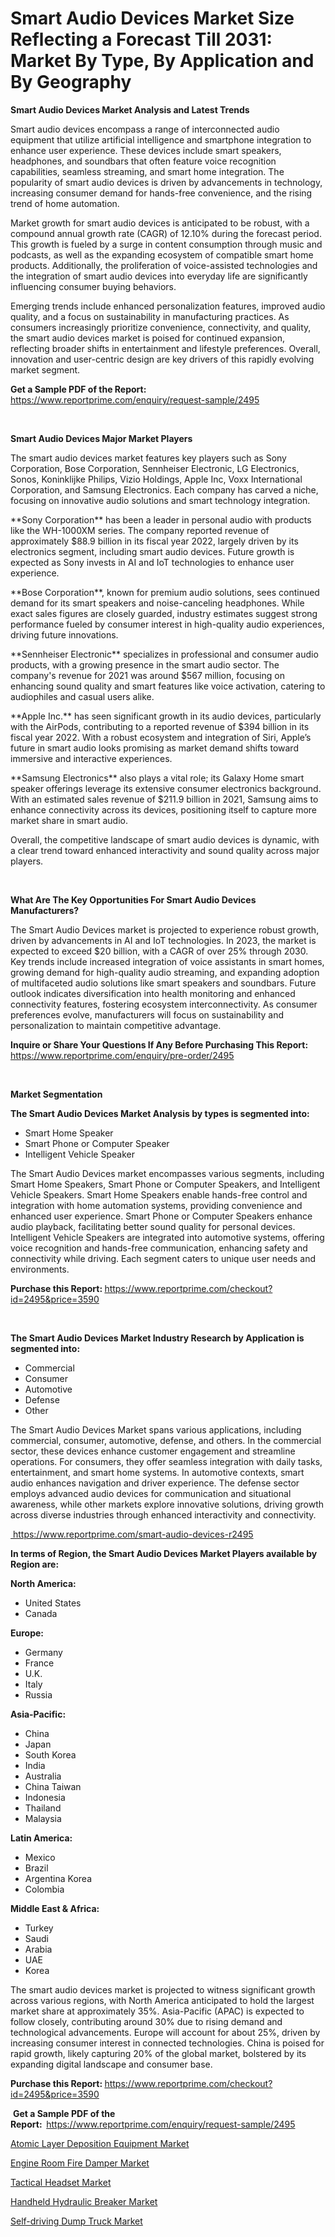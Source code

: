 <p><h1>Smart Audio Devices Market Size Reflecting a Forecast Till 2031: Market By Type, By Application and By Geography</h1></p><p><strong>Smart Audio Devices Market Analysis and Latest Trends</strong></p>
<p><p>Smart audio devices encompass a range of interconnected audio equipment that utilize artificial intelligence and smartphone integration to enhance user experience. These devices include smart speakers, headphones, and soundbars that often feature voice recognition capabilities, seamless streaming, and smart home integration. The popularity of smart audio devices is driven by advancements in technology, increasing consumer demand for hands-free convenience, and the rising trend of home automation.</p><p>Market growth for smart audio devices is anticipated to be robust, with a compound annual growth rate (CAGR) of 12.10% during the forecast period. This growth is fueled by a surge in content consumption through music and podcasts, as well as the expanding ecosystem of compatible smart home products. Additionally, the proliferation of voice-assisted technologies and the integration of smart audio devices into everyday life are significantly influencing consumer buying behaviors.</p><p>Emerging trends include enhanced personalization features, improved audio quality, and a focus on sustainability in manufacturing practices. As consumers increasingly prioritize convenience, connectivity, and quality, the smart audio devices market is poised for continued expansion, reflecting broader shifts in entertainment and lifestyle preferences. Overall, innovation and user-centric design are key drivers of this rapidly evolving market segment.</p></p>
<p><strong>Get a Sample PDF of the Report:&nbsp;</strong> <a href="https://www.reportprime.com/enquiry/request-sample/2495">https://www.reportprime.com/enquiry/request-sample/2495</a></p>
<p>&nbsp;</p>
<p><strong>Smart Audio Devices Major Market Players</strong></p>
<p><p>The smart audio devices market features key players such as Sony Corporation, Bose Corporation, Sennheiser Electronic, LG Electronics, Sonos, Koninklijke Philips, Vizio Holdings, Apple Inc, Voxx International Corporation, and Samsung Electronics. Each company has carved a niche, focusing on innovative audio solutions and smart technology integration.</p><p>**Sony Corporation** has been a leader in personal audio with products like the WH-1000XM series. The company reported revenue of approximately $88.9 billion in its fiscal year 2022, largely driven by its electronics segment, including smart audio devices. Future growth is expected as Sony invests in AI and IoT technologies to enhance user experience.</p><p>**Bose Corporation**, known for premium audio solutions, sees continued demand for its smart speakers and noise-canceling headphones. While exact sales figures are closely guarded, industry estimates suggest strong performance fueled by consumer interest in high-quality audio experiences, driving future innovations.</p><p>**Sennheiser Electronic** specializes in professional and consumer audio products, with a growing presence in the smart audio sector. The company's revenue for 2021 was around $567 million, focusing on enhancing sound quality and smart features like voice activation, catering to audiophiles and casual users alike.</p><p>**Apple Inc.** has seen significant growth in its audio devices, particularly with the AirPods, contributing to a reported revenue of $394 billion in its fiscal year 2022. With a robust ecosystem and integration of Siri, Apple’s future in smart audio looks promising as market demand shifts toward immersive and interactive experiences.</p><p>**Samsung Electronics** also plays a vital role; its Galaxy Home smart speaker offerings leverage its extensive consumer electronics background. With an estimated sales revenue of $211.9 billion in 2021, Samsung aims to enhance connectivity across its devices, positioning itself to capture more market share in smart audio. </p><p>Overall, the competitive landscape of smart audio devices is dynamic, with a clear trend toward enhanced interactivity and sound quality across major players.</p></p>
<p>&nbsp;</p>
<p><strong>What Are The Key Opportunities For Smart Audio Devices Manufacturers?</strong></p>
<p><p>The Smart Audio Devices market is projected to experience robust growth, driven by advancements in AI and IoT technologies. In 2023, the market is expected to exceed $20 billion, with a CAGR of over 25% through 2030. Key trends include increased integration of voice assistants in smart homes, growing demand for high-quality audio streaming, and expanding adoption of multifaceted audio solutions like smart speakers and soundbars. Future outlook indicates diversification into health monitoring and enhanced connectivity features, fostering ecosystem interconnectivity. As consumer preferences evolve, manufacturers will focus on sustainability and personalization to maintain competitive advantage.</p></p>
<p><strong>Inquire or Share Your Questions If Any Before Purchasing This Report:</strong> <a href="https://www.reportprime.com/enquiry/pre-order/2495">https://www.reportprime.com/enquiry/pre-order/2495</a></p>
<p>&nbsp;</p>
<p><strong>Market Segmentation</strong></p>
<p><strong>The Smart Audio Devices Market Analysis by types is segmented into:</strong></p>
<p><ul><li>Smart Home Speaker</li><li>Smart Phone or Computer Speaker</li><li>Intelligent Vehicle Speaker</li></ul></p>
<p><p>The Smart Audio Devices market encompasses various segments, including Smart Home Speakers, Smart Phone or Computer Speakers, and Intelligent Vehicle Speakers. Smart Home Speakers enable hands-free control and integration with home automation systems, providing convenience and enhanced user experience. Smart Phone or Computer Speakers enhance audio playback, facilitating better sound quality for personal devices. Intelligent Vehicle Speakers are integrated into automotive systems, offering voice recognition and hands-free communication, enhancing safety and connectivity while driving. Each segment caters to unique user needs and environments.</p></p>
<p><strong>Purchase this Report:&nbsp;</strong><a href="https://www.reportprime.com/checkout?id=2495&price=3590">https://www.reportprime.com/checkout?id=2495&price=3590</a></p>
<p>&nbsp;</p>
<p><strong>The Smart Audio Devices Market Industry Research by Application is segmented into:</strong></p>
<p><ul><li>Commercial</li><li>Consumer</li><li>Automotive</li><li>Defense</li><li>Other</li></ul></p>
<p><p>The Smart Audio Devices Market spans various applications, including commercial, consumer, automotive, defense, and others. In the commercial sector, these devices enhance customer engagement and streamline operations. For consumers, they offer seamless integration with daily tasks, entertainment, and smart home systems. In automotive contexts, smart audio enhances navigation and driver experience. The defense sector employs advanced audio devices for communication and situational awareness, while other markets explore innovative solutions, driving growth across diverse industries through enhanced interactivity and connectivity.</p></p>
<p><a href="https://www.reportprime.com/smart-audio-devices-r2495">&nbsp;https://www.reportprime.com/smart-audio-devices-r2495</a></p>
<p><strong>In terms of Region, the Smart Audio Devices Market Players available by Region are:</strong></p>
<p>
    <p> <strong> North America: </strong>
        <ul>
            <li>United States</li>
            <li>Canada</li>
        </ul>
        </p> 
    <p> <strong> Europe: </strong>
        <ul>
            <li>Germany</li>
            <li>France</li>
            <li>U.K.</li>
            <li>Italy</li>
            <li>Russia</li>
        </ul>
        </p> 
    <p> <strong> Asia-Pacific: </strong>
        <ul>
            <li>China</li>
            <li>Japan</li>
            <li>South Korea</li>
            <li>India</li>
            <li>Australia</li>
            <li>China Taiwan</li>
            <li>Indonesia</li>
            <li>Thailand</li>
            <li>Malaysia</li>
        </ul>
        </p> 
    <p> <strong> Latin America: </strong>
        <ul>
            <li>Mexico</li>
            <li>Brazil</li>
            <li>Argentina Korea</li>
            <li>Colombia</li>
        </ul>
        </p> 
    <p> <strong> Middle East & Africa: </strong>
        <ul>
            <li>Turkey</li>
            <li>Saudi</li>
            <li>Arabia</li>
            <li>UAE</li>
            <li>Korea</li>
        </ul>
    </p>
    </p>
<p><p>The smart audio devices market is projected to witness significant growth across various regions, with North America anticipated to hold the largest market share at approximately 35%. Asia-Pacific (APAC) is expected to follow closely, contributing around 30% due to rising demand and technological advancements. Europe will account for about 25%, driven by increasing consumer interest in connected technologies. China is poised for rapid growth, likely capturing 20% of the global market, bolstered by its expanding digital landscape and consumer base.</p></p>
<p><strong>Purchase this Report: </strong><a href="https://www.reportprime.com/checkout?id=2495&price=3590">https://www.reportprime.com/checkout?id=2495&price=3590</a></p>
<p>&nbsp;<strong>Get a Sample PDF of the Report:&nbsp;&nbsp;</strong><a href="https://www.reportprime.com/enquiry/request-sample/2495">https://www.reportprime.com/enquiry/request-sample/2495</a></p>
<p><strong></strong></p>
<p><p><a href="https://www.linkedin.com/pulse/atomic-layer-deposition-equipment-market-trends-detailed-study-ztqtf?trackingId=uA%2FEXMtNQLGv2bv1m7YmFg%3D%3D">Atomic Layer Deposition Equipment Market</a></p><p><a href="https://issuu.com/reportprime-2/docs/engine-room-fire-damper-market-size_3dbab5207d3de0">Engine Room Fire Damper Market</a></p><p><a href="https://www.linkedin.com/pulse/global-tactical-headset-market-trends-insights-growth-opportunities-uapvf?trackingId=bRTk8jFXQxq9Uk8DbJrKqw%3D%3D">Tactical Headset Market</a></p><p><a href="https://www.linkedin.com/pulse/handheld-hydraulic-breaker-market-indicators-size-regional-4ffqe?trackingId=fOXa7tBLTimVgpE3qzbWrA%3D%3D">Handheld Hydraulic Breaker Market</a></p><p><a href="https://issuu.com/reportprime-2/docs/self-driving-dump-truck-market-size_c90eac2058f1fd">Self-driving Dump Truck Market</a></p></p>